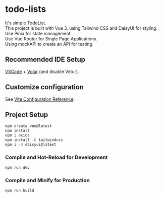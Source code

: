 # todo-lists

It's simple TodoList.<br />
This project is built with Vue 3, using Tailwind CSS and DaisyUI for styling.\
Use Pinia for state management.\
Use Vue Router for Single Page Applications.\
Using mockAPI to create an API for testing.

## Recommended IDE Setup

[VSCode](https://code.visualstudio.com/) + [Volar](https://marketplace.visualstudio.com/items?itemName=Vue.volar) (and disable Vetur).

## Customize configuration

See [Vite Configuration Reference](https://vitejs.dev/config/).

## Project Setup

```sh
npm create vue@latest
npm install
npm i axios
npm install -D tailwindcss
npm i -D daisyui@latest
```

### Compile and Hot-Reload for Development

```sh
npm run dev
```

### Compile and Minify for Production

```sh
npm run build
```
